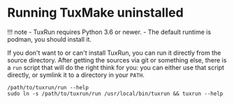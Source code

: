 # Running TuxMake uninstalled

!!! note
    - TuxRun requires Python 3.6 or newer.
    - The default runtime is podman, you should install it.

If you don't want to or can't install TuxRun, you can run it directly from the
source directory. After getting the sources via git or something else, there is
a `run` script that will do the right think for you: you can either use that
script directly, or symlink it to a directory in your `PATH`.

```shell
/path/to/tuxrun/run --help
sudo ln -s /path/to/tuxrun/run /usr/local/bin/tuxrun && tuxrun --help
```
